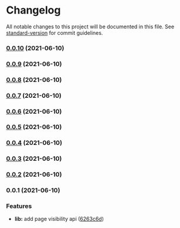 # Changelog

All notable changes to this project will be documented in this file. See [standard-version](https://github.com/conventional-changelog/standard-version) for commit guidelines.

### [0.0.10](https://github.com/ECJ222/page-visibility-module/compare/v0.0.9...v0.0.10) (2021-06-10)

### [0.0.9](https://github.com/ECJ222/page-visibility-module/compare/v0.0.8...v0.0.9) (2021-06-10)

### [0.0.8](https://github.com/ECJ222/page-visibility-module/compare/v0.0.7...v0.0.8) (2021-06-10)

### [0.0.7](https://github.com/ECJ222/page-visibility-module/compare/v0.0.6...v0.0.7) (2021-06-10)

### [0.0.6](https://github.com/ECJ222/page-visibility-module/compare/v0.0.4...v0.0.6) (2021-06-10)

### [0.0.5](https://github.com/ECJ222/page-visibility-module/compare/v0.0.4...v0.0.5) (2021-06-10)

### [0.0.4](https://github.com/ECJ222/page-visibility-module/compare/v0.0.3...v0.0.4) (2021-06-10)

### [0.0.3](https://github.com/ECJ222/page-visibility-module/compare/v0.0.2...v0.0.3) (2021-06-10)

### [0.0.2](https://github.com/ECJ222/page-visibility-module/compare/v0.0.1...v0.0.2) (2021-06-10)

### 0.0.1 (2021-06-10)


### Features

* **lib:** add page visibility api ([6263c6d](https://github.com/ECJ222/page-visibility-module/commit/6263c6de1f32d394cfed3b2bc7b8711c3ef1f87b))
